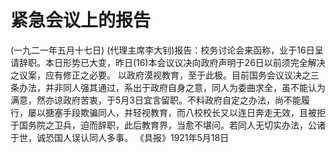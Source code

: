 # 紧急会议上的报告
(一九二一年五月十七日)
(代理主席李大钊)报告：校务讨论会来函称，业于16日呈请辞职。本日形势已大变，昨日(16)本会议议决向政府声明于26日以前须完全解决之议案，应有修正之必要。
以政府漠视教育，至于此极。目前国务会议议决之三条办法，并非同人强其通过，系出于政府自身之意，同人为委曲求全，虽不能认为满意，然亦谅政府苦衷，于5月3日宜言留职。不料政府自定之办法，尚不能履行，屡以搪塞手段欺骗同人，并轻视教育，而八校校长又以连日奔走无效，且被拒于国务院之卫兵，迫而辞职，此后教育界，当愈不堪问。若同人无切实办法，公诸于世，诚恐国人误认同人多事。
《具报》1921年5月18日
